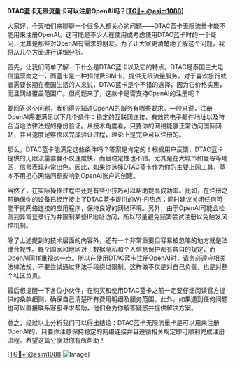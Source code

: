 **DTAC蓝卡无限流量卡可以注册OpenAI吗？[[TG💪+ @esim1088](https://t.me/s/esim1088)]**

大家好，今天咱们来聊聊一个很多人都关心的问题——DTAC蓝卡无限流量卡能不能用来注册OpenAI。这可能是不少人在使用或考虑使用DTAC蓝卡时的一个疑问，尤其是那些对OpenAI有需求的朋友。为了让大家更清楚地了解这个问题，我将从几个方面进行详细分析。

首先，让我们简单了解一下什么是DTAC蓝卡以及它的特点。DTAC是泰国三大电信运营商之一，而蓝卡是一种预付费SIM卡，提供无限流量服务。对于喜欢旅行或者需要长期在泰国生活的人来说，DTAC蓝卡是个不错的选择，因为它价格实惠，而且网络覆盖范围广。但问题来了，这款卡是否支持OpenAI的注册呢？

要回答这个问题，我们得先知道OpenAI的服务有哪些要求。一般来说，注册OpenAI需要满足以下几个条件：稳定的互联网连接、有效的电子邮件地址以及符合当地法律法规的身份验证。从技术角度看，只要你的网络能够正常访问国际网站，并且速度足够快以完成验证过程，理论上是完全可以注册的。

那么，DTAC蓝卡能满足这些条件吗？答案是肯定的！根据用户反馈，DTAC蓝卡提供的无限流量套餐不仅速度快，而且稳定性也不错。尤其是在大城市如曼谷等地区，信号表现非常出色。因此，如果你选择DTAC蓝卡作为你的主要上网工具，基本不用担心网络问题影响到OpenAI账户的创建。

当然了，在实际操作过程中还是有些小技巧可以帮助提高成功率。比如，在注册之前确保你的设备已经连接上了DTAC蓝卡提供的Wi-Fi热点；同时建议关闭任何可能干扰网络连接的应用程序，保持良好的网络环境。另外，由于OpenAI可能会检测到异常登录行为并限制某些IP地址访问，所以尽量避免频繁尝试注册以免触发风控机制。

除了上述提到的技术层面的内容外，还有一个非常重要但容易被忽略的地方就是法律合规性。每个国家和地区对于数据隐私和个人信息保护都有各自的规定，而OpenAI同样重视这一点。所以在使用DTAC蓝卡注册OpenAI时，请务必遵守相关法律法规，不要尝试通过非法手段绕过限制。这样做不仅是对自己负责，也是对整个社区负责。

最后想提醒一下各位小伙伴，在购买和使用DTAC蓝卡之前一定要仔细阅读官方提供的条款细则，确保自己清楚所有费用明细及服务范围。此外，如果遇到任何问题也可以直接联系客服寻求帮助，他们会为你解答疑惑并提供解决方案。

总之，经过以上分析我们可以得出结论：DTAC蓝卡无限流量卡是可以用来注册OpenAI的，只要你注意保持稳定的网络连接并且遵循相关规定即可顺利完成注册流程。希望这篇分享对你有所帮助！

[[TG💪+ @esim1088](https://t.me/s/esim1088) ![Image](https://i.postimg.cc/4NQfJmqS/Snipaste-2025-05-13-00-14-12.png)]